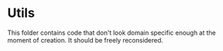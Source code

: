 # Utils

This folder contains code that don't look domain specific enough at the moment of creation. It should be freely reconsidered.
